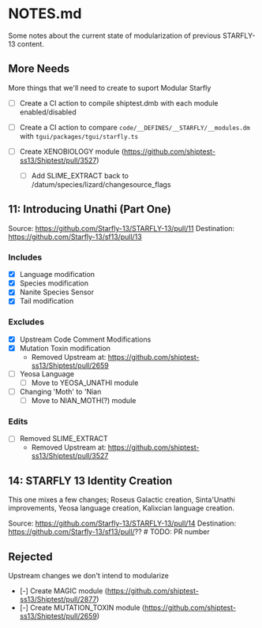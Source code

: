 # NOTES.md
Some notes about the current state of modularization of previous STARFLY-13 content.



## More Needs
More things that we'll need to create to suport Modular Starfly

- [ ] Create a CI action to compile shiptest.dmb with each module enabled/disabled
- [ ] Create a CI action to compare `code/__DEFINES/__STARFLY/__modules.dm` with `tgui/packages/tgui/starfly.ts`

- [ ] Create XENOBIOLOGY module (https://github.com/shiptest-ss13/Shiptest/pull/3527)
  - [ ] Add SLIME_EXTRACT back to /datum/species/lizard/changesource_flags



## 11: Introducing Unathi (Part One)

Source: https://github.com/Starfly-13/STARFLY-13/pull/11
Destination: https://github.com/Starfly-13/sf13/pull/13

### Includes
- [X] Language modification
- [X] Species modification
- [X] Nanite Species Sensor
- [X] Tail modification

### Excludes
- [X] Upstream Code Comment Modifications
- [X] Mutation Toxin modification
  - Removed Upstream at: https://github.com/shiptest-ss13/Shiptest/pull/2659
- [ ] Yeosa Language
  - [ ] Move to YEOSA_UNATHI module
- [ ] Changing 'Moth' to 'Nian
  - [ ] Move to NIAN_MOTH(?) module

### Edits
- [ ] Removed SLIME_EXTRACT
  - Removed Upstream at: https://github.com/shiptest-ss13/Shiptest/pull/3527



## 14: STARFLY 13 Identity Creation

This one mixes a few changes; Roseus Galactic creation, Sinta'Unathi
improvements, Yeosa language creation, Kalixcian language creation.

Source: https://github.com/Starfly-13/STARFLY-13/pull/14
Destination: https://github.com/Starfly-13/sf13/pull/?? # TODO: PR number




## Rejected
Upstream changes we don't intend to modularize

- [-] Create MAGIC module (https://github.com/shiptest-ss13/Shiptest/pull/2877)
- [-] Create MUTATION_TOXIN module (https://github.com/shiptest-ss13/Shiptest/pull/2659)
